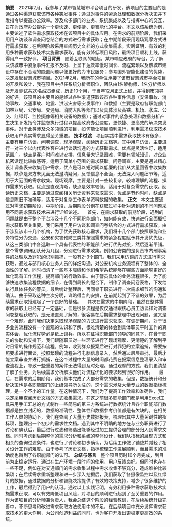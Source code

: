**摘要**&emsp;2021年2月，我参与了某市智慧城市平台项目的研发，该项目的主要目的是通过各种渠道获取该市各种突发事件；通过对事件的紧急处理和数据分析决策并下发指令以提高办公效率。涉及众多部门的业务、系统集成以及与指挥中心的交互，旨在为政府办公提供一个更快速、更便捷、更智能化的平台。本文以该系统为例，主要论述了软件需求获取技术在该项目中的具体应用。在需求的前期阶段，我们采用用户访谈和调查问卷结合的方式进行需求获取；在中期阶段采用现场观摩方式进行需求获取；在后期阶段采用查阅历史文档的方式收集需求。实践证明，有效的利用多种需求获取技术实施需求获取，能有效降低项目风险，最终项目顺利上线，获得用户一致好评。
**项目背景**&emsp;随着互联网的崛起，某市响应政府的号召，为了解决该城市中紧急事件汇报不及时、上呈下达效率慢时间长、流程繁琐以及该城市建设中存在不合理的隐匿问题以便更好的为市民服务；参考国外智能化建设的优势，决定发起智慧城市项目。2021年2月，我所在的单位承接了该市智慧城市平台项目的开发和设计，我在项目中担任系统分析师职位，团队由1名架构师，1名分析师以及开发测试共20名成员组成，历史10个月，于当年12月正式上线，并得到市领导的好评。该项目的主要目的是经过各种渠道获取该市各种事件信息（安保事故、消防事故、交通事故、地震、洪涝灾害等突发事件）和数据（主要是政府各职能部门如林业局、公安局、交通局、消防大队等部门以及具体涉及高铁、机场、水库、公交、红绿灯、监控摄像等相关设备的数据）；通过对事件的紧急处理和数据分析产生决策下发指令并监督执行过程以提高政府办公速度，更快捷、更高效的解决突发事件。对于此类涉及众多领域的项目，如何能让项目顺利进行，利用需求获取技术获取用户真实需求显得至关重要。
**技术过渡**&emsp;项目实践中需求获取技术有很多，主要有用户访谈，问卷调查，现场观摩，阅读历史文档等。其中用户访谈，主要进行一对三个以内代表性客户进行谈话沟通的方式获取需求。优点是灵活性好，适用范围广。缺点是客户时间难以安排，信息量大记录困难，需要有领域知识，对企业机密话题比较敏感等，适用于简单小范围的需求获取。问卷调查，主要是通过精心设计调查表来收集用户需求，优点是可以短时间以低廉的代价从大量回答中收集数据，缺点是双方未见面无法澄清疑问，反馈信息不全面，无法深入问题细节等，适用于大范围的需求收集。现场观摩，主要是针对一些较复杂，较难理解的流程、操作需求的获取。优点是直观清晰，缺点是效率较低，适用于对复杂需求的获取。阅读历史文档，主要是通过查阅相关历史资料来获取需求，优点是节约时间，缺点是信息陈旧不准确等，适用于对复杂工作表单资料数据的收集。
**正文**&emsp;本文主要通过对需求初期阶段，中期阶段，后期阶段分别在获取过程中针对遇到的不同问题采用不同需求获取技术来进行详细论述。
&emsp;首先，在需求获取的前期阶段，遇到的问题就是由于整个平台涉及十几个不同职能部门，如何能有效，快速进行全面概括需求获取至关重要。我们采用了用户访谈和调查问卷结合的方式进行需求获取。由于涉及该市十几个机构，为了优先获取核心需求，我们将十几个部门按照职能和业务特性分为交通、公安和灾害预防三类并按照需求的紧急程度赋予其开发优先级，从这三类部门中各选取一个具有代表性的职能部门进行优先对接，然后逐渐平铺。整个需求调研团队分为几组，分别进行需求收集。例如公安类的是负责市内刑事案件的处理以及罪犯的识别抓捕，一般有2-3个部门。我们采用访谈的方式进行需求获取，通过与部门核心业务人员的详细沟通，对公安机构业务流程有了整体的、全面性的了解。同时扫清了一些基本障碍和他们希望系统能够在哪些方面能够更好的优化现有工作流程，提高部门的行动效率。由于警员具体的业务流程很多，为了能够快速收集流程数据的细节，在得到局长的配合下，制作了调查问卷表格，下发给执行具体任务的警员，最后统计整理后，再同骨干职员进行一次需求细节的沟通和确认。由于采取这种主次分明，详略得当的安排，在前期起到了不错的效果，为后续需求获取搭建起了一个良好的基础。
&emsp;其次在需求的中期阶段，虽然在整体需求的获取上已经有了一定基础，但是很多流程是仅仅通过跟核心员工访谈和对调查问卷整理获取的，是无法直观了解的，很容易在后期需求整理中出现问题，这又是一个难题。此时我们决定采取现场观摩的方式进行需求获取。在调研期间，对于很多业务流程没有一个直观的认识和了解，很难清楚的体会到具体职员平时工作的真实体会，优化流程势必是纸上谈兵。所以在征得职能部门领导的同意下，在骨干职员的协助和安排下，我们跟随职员对一些环节进行了现场观摩，更清楚的了解到平时日常的操作规范和流程。例如，收到群众报案后进行对罪犯的立案追捕，需要按照要求进行面谈，按照繁琐的流程进行电脑信息录入，然后通过层层审批，最后才能立案审查并进行抓捕，在这个过程中大量的时间都花费在报案信息整理录入和审查流程上，导致一些重要的案件无法得到及时处理。通过观摩的方式，我们更清楚了解了业务，为后续需求分析解决他们对流程优化的要求起到很好的作用。
&emsp;最后，在需求的后期阶段，我们基本完成了大部分需求的收集，但是，数据统计和分析决策也是各职能部门的上级领导所关注的，这个需求涉及大量专业的数据指标梳理，是一个不小的工作量。在这种情况下，我们为了提高工作效率和准确性，我们决定采用查阅历史文档的方式收集需求。在这之前很多职能部门都是利用Excel工具采用手工汇总的方式制作一些简易的第三方系统进行数据统计且各个职能部门数据都是独立封闭的，数据的准确性、整体性和数据参考价值都是有欠缺的。在相关工作人员的协助下，我们在查阅了大量历史数据报表，梳理出其中大量关键性的指标项，整理出一个初步的需求性文档。遇到其中不明确的地方在与业务职员进行了讨论和确认后，最后进行过滤和筛选出能够经过加工提供合理的部分归入到需求文档。同时考虑到后期整体的需求分析和系统的整体设计，我们队指标的展现方式和相关的查询过滤条件，也进行了讨论和初步确认，为后续工作做了铺垫并减轻了相关设计工作的难度。由于参考了历史文档，指标梳理工作进展顺利，而且需求的准确度也得到了各职能部门的认可。
**总结与感言**&emsp;整个项目历时10个月完成，到目前为止稳定运行。通过在生产环境一段时间的使用，用户反馈良好。但同时也存在一些不足，例如在对交通部门的需求收集过程中需求收集不够充分，造成维护比较繁琐；在后续需求重新整理和进一步深入挖掘后，我们获取了各摄像监控以及红绿灯的数据，通过数据的分析和智能决策提供了有效的决策支持，减少了很多维护的工作，最后得到了用户的认可。通过以上实践证明，有效利用多种需求获取技术实施需求获取，可以有效降低项目风险，对项目的顺利进行起到了至关重要的作用。作为该项目的分析师兼负责人，我会总结这个阶段的经验教训，在后续系统升级完善中，不断思考和改进需求获取方法使用中的不足，在后续项目中充分发挥需求获取技术的更大作用，为公司创造利益的同时，也为客户开发出更稳定更高效的系统。

